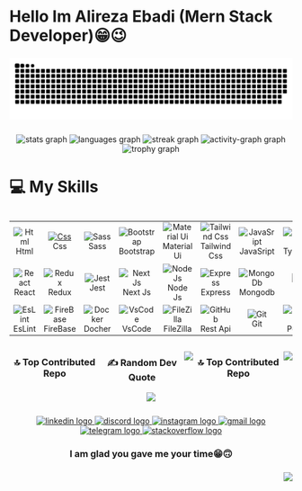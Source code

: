 <h1 align="left">Hello Im Alireza Ebadi (Mern Stack Developer)😁😉</h1>

###

<img src="https://raw.githubusercontent.com/Ebadi1382/Ebadi1382/output/snake.svg" alt="Snake animation" />

###

<div align="center">
  <img src="https://github-readme-stats.vercel.app/api?username=Ebadi1382&hide_title=false&hide_rank=false&show_icons=true&include_all_commits=true&count_private=true&disable_animations=false&theme=nightowl&locale=en&hide_border=true&order=1&custom_title=My%20Github%20Stats" height="150" alt="stats graph"  />
  <img src="https://github-readme-stats.vercel.app/api/top-langs?username=Ebadi1382&locale=en&hide_title=false&layout=compact&card_width=320&langs_count=12&theme=midnight-purple&hide_border=true&order=2" height="150" alt="languages graph"  />
  <img src="https://streak-stats.demolab.com?user=Ebadi1382&locale=en&mode=daily&theme=outrun&hide_border=true&border_radius=4&order=3" height="190" alt="streak graph"  />
  <img src="https://github-readme-activity-graph.vercel.app/graph?username=Ebadi1382&radius=16&theme=arctic&area=true&order=5&custom_title=My%20Contribution%20Graph&hide_border=true&hide_title=false" height="300" alt="activity-graph graph"  />
  <img src="https://github-profile-trophy.vercel.app?username=Ebadi1382&theme=algolia&column=5&row=1&margin-w=10&margin-h=11&no-bg=false&no-frame=false&hide_border=true&order=4" height="150" alt="trophy graph"  />
</div>

###

# 💻 My Skills

<div style="display: flex; align-items: flex-start; align: center">
<table align="center">
  <tr>
    <td align="center" width="96">
        <img src="https://cdn.jsdelivr.net/gh/devicons/devicon/icons/html5/html5-original.svg" alt="Html" width="65" height="65" />
      <br>Html
    </td>
    <td align="center" width="96">
      <a href="#macropower-tech">
        <img src="https://cdn.jsdelivr.net/gh/devicons/devicon/icons/css3/css3-original.svg" alt="Css" width="65" height="65" />
      </a>
      <br>Css
    </td>
    <td align="center" width="96">
        <img src="https://techstack-generator.vercel.app/sass-icon.svg" alt="Sass" width="65" height="65" />
      <br>Sass
    </td>
    <td align="center" width="96">
        <img src="https://cdn.simpleicons.org/bootstrap/7952B3" alt="Bootstrap" width="65" height="65" />
      <br>Bootstrap
    </td>
    <td align="center" width="96">
        <img src="https://cdn.jsdelivr.net/gh/devicons/devicon/icons/materialui/materialui-original.svg" alt="Material Ui" width="65" height="65" />
      <br>Material Ui
    </td>
    <td align="center" width="96">
        <img src="https://cdn.jsdelivr.net/gh/devicons/devicon/icons/tailwindcss/tailwindcss-original-wordmark.svg" alt="Tailwind Css" width="65" height="65" />
      <br>Tailwind Css
    </td>
    <td align="center" width="96">
        <img src="https://techstack-generator.vercel.app/js-icon.svg" alt="JavaSript" width="65" height="65" />
      <br>JavaSript
    </td>
    <td align="center" width="96">
        <img src="https://techstack-generator.vercel.app/ts-icon.svg" alt="TypeScript" width="65" height="65" />
      <br>TypeScript
    </td>
    <td align="center" width="96">
        <img src="https://techstack-generator.vercel.app/webpack-icon.svg" alt="WebPack" width="65" height="65" />
      <br>WebPack
    </td>
  </tr>
  <tr>
  <td align="center" width="96">
        <img src="https://techstack-generator.vercel.app/react-icon.svg" alt="React" width="65" height="65" />
      <br>React
    <td align="center" width="96">
        <img src="https://techstack-generator.vercel.app/redux-icon.svg" alt="Redux" width="65" height="65" />
      <br>Redux
    </td>
    <td align="center" width="96"> 
        <img src="https://techstack-generator.vercel.app/jest-icon.svg" width="48" height="48" alt="Jest" />
      <br>Jest
    </td>
    <td align="center"  width="96">
        <img src="https://cdn.jsdelivr.net/gh/devicons/devicon/icons/nextjs/nextjs-original.svg" width="48" height="48" alt="Next Js" />
      <br>Next Js
    </td>
    <td align="center"  width="96">
        <img src="https://cdn.simpleicons.org/nodedotjs/339933" width="48" height="48" alt="Node Js" />
      <br>Node Js
    </td>
    <td align="center" width="96">
        <img src="https://cdn.jsdelivr.net/gh/devicons/devicon/icons/express/express-original.svg" width="48" height="48" alt="Express" />
      <br>Express
    </td>
    <td align="center"  width="96">
        <img src="https://cdn.jsdelivr.net/gh/devicons/devicon/icons/mongodb/mongodb-original.svg" width="48" height="48" alt="MongoDb" />
      <br>Mongodb
    </td>
    <td align="center" width="96">
        <img src="https://cdn.simpleicons.org/jira/0052CC" width="48" height="48" alt="Jira" />
      <br>Jira
    </td>
    <td align="center" width="96">
        <img src="https://cdn.simpleicons.org/figma/F24E1E" width="48" height="48" alt="Figma" />
      <br>Figma
    </td>
  </tr>
 <tr>
      <td align="center" width="96">
        <img src="https://cdn.simpleicons.org/eslint/4B32C3" width="48" height="48" alt="EsLint" />
      <br>EsLint
    </td>
        <td align="center" width="96">
        <img src="https://cdn.simpleicons.org/firebase/FFCA28" width="48" height="48" alt="FireBase" />
      <br>FireBase
      </td>
      </td>
    <td align="center" width="96">
        <img src="https://techstack-generator.vercel.app/docker-icon.svg" width="48" height="48" alt="Docker" />
      <br>Docher
    </td>
            <td align="center" width="96">
        <img src="https://skillicons.dev/icons?i=vscode" width="48" height="48" alt="VsCode" />
      <br>VsCode
    </td>
              <td align="center" width="96">
        <img src="https://cdn.simpleicons.org/filezilla/BF0000" width="48" height="48" alt="FileZilla" />
      <br>FileZilla
    </td>
              <td align="center" width="96">
        <img src="https://techstack-generator.vercel.app/restapi-icon.svg" width="48" height="48" alt="GitHub" />
      <br>Rest Api
    </td>
              <td align="center" width="96">
        <img src="https://cdn.simpleicons.org/git/F05032" width="48" height="48" alt="Git" />
      <br>Git
    </td>
              <td align="center" width="96">
        <img src="https://cdn.simpleicons.org/postman/FF6C37" width="48" height="48" alt="PostMan" />
      <br>PostMan
    </td>
    <td align="center" width="96">
        <img src="https://cdn.simpleicons.org/vite/646CFF" width="48" height="48" alt="VIte" />
      <br>Vite
    </td>
 </tr>
</table>
</div>

<div style="display: flex; align-items: flex-center;" align="center" >

### 🔝 Top Contributed Repo

### ✍️ Random Dev Quote
![](https://quotes-github-readme.vercel.app/api?type=horizontal&theme=radical)

### 🔝 Top Contributed Repo
![](https://github-contributor-stats.vercel.app/api?username=Ebadi1382&limit=5&theme=highcontrast&combine_all_yearly_contributions=true)

</div>
<!-- Proudly created with GPRM ( https://gprm.itsvg.in ) -->
<div align="center">
  <img height="175" src="https://media.dev.to/cdn-cgi/image/width=1000,height=420,fit=cover,gravity=auto,format=auto/https%3A%2F%2Fdev-to-uploads.s3.amazonaws.com%2Fuploads%2Farticles%2Fh8vshokrazrgrnurqed8.jpg"  />
</div>

###

<div align="center">
  <a href="https://www.linkedin.com/in/alireza-ebadi-15992b261/" target="_blank">
    <img src="https://raw.githubusercontent.com/maurodesouza/profile-readme-generator/master/src/assets/icons/social/linkedin/default.svg" width="120" height="40" alt="linkedin logo"  />
  </a>
  <a href="alirezaebadi" target="_blank">
    <img src="https://raw.githubusercontent.com/maurodesouza/profile-readme-generator/master/src/assets/icons/social/discord/default.svg" width="120" height="40" alt="discord logo"  />
  </a>
  <a href="https://www.instagram.com/__alirezaebadi__/" target="_blank">
    <img src="https://raw.githubusercontent.com/maurodesouza/profile-readme-generator/master/src/assets/icons/social/instagram/default.svg" width="120" height="40" alt="instagram logo"  />
  </a>
  <a href="ebadia256@gmail.com" target="_blank">
    <img src="https://raw.githubusercontent.com/maurodesouza/profile-readme-generator/master/src/assets/icons/social/gmail/default.svg" width="120" height="40" alt="gmail logo"  />
  </a>
  <a href="@Alireza_Ebadi1382" target="_blank">
    <img src="https://raw.githubusercontent.com/maurodesouza/profile-readme-generator/master/src/assets/icons/social/telegram/default.svg" width="120" height="40" alt="telegram logo"  />
  </a>
  <a href="https://stackoverflow.com/users/23183977/alireza-ebadi" target="_blank">
    <img src="https://raw.githubusercontent.com/maurodesouza/profile-readme-generator/master/src/assets/icons/social/stackoverflow/default.svg" width="120" height="40" alt="stackoverflow logo"  />
  </a>
</div>

###

<h3 align="center">I am glad you gave me your time😁🙃</h3>

###

<img align="right" src="https://visitor-badge.laobi.icu/badge?page_id=Ebadi1382.Ebadi1382&left_color=purple&right_color=steelblue&left_text=Veiws"  />

###

